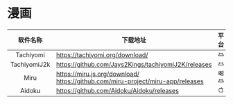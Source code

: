 # 漫画

|   软件名称   |                           下载地址                           | 平台                                                         |
| :----------: | ---------------------------------------------------------- | ------------------------------------------------------------ |
|  Tachiyomi   |               https://tachiyomi.org/download/                | ![](https://raw.githubusercontent.com/gliang0118/softwarelist/main/platformlogo/android.svg "安卓") |
| TachiyomiJ2k |     https://github.com/Jays2Kings/tachiyomiJ2K/releases      | ![](https://raw.githubusercontent.com/gliang0118/softwarelist/main/platformlogo/android.svg "安卓") |
|     Miru     | https://miru.js.org/download/</br>https://github.com/miru-project/miru-app/releases | ![](https://raw.githubusercontent.com/gliang0118/softwarelist/main/platformlogo/windows.svg "Windows")  ![](https://raw.githubusercontent.com/gliang0118/softwarelist/main/platformlogo/android.svg "安卓") |
|    Aidoku    |          https://github.com/Aidoku/Aidoku/releases           | ![](https://raw.githubusercontent.com/gliang0118/softwarelist/main/platformlogo/apple.svg "苹果") |
